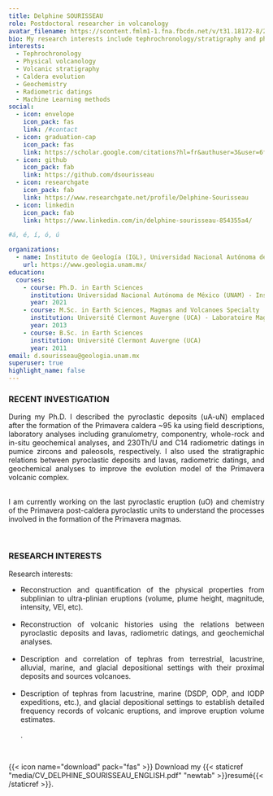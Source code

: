 ```yaml
---
title: Delphine SOURISSEAU
role: Postdoctoral researcher in volcanology
avatar_filename: https://scontent.fmlm1-1.fna.fbcdn.net/v/t31.18172-8/26063654_10213101956896153_6742823389416746516_o.jpg?_nc_cat=106&ccb=1-3&_nc_sid=09cbfe&_nc_ohc=jK6po6Sk-s4AX-uvGtN&_nc_ht=scontent.fmlm1-1.fna&oh=19c393283008b03549d6abe0126e21d4&oe=608D9AC4
bio: My research interests include tephrochronology/stratigraphy and physical volcanology.
interests:
  - Tephrochronology
  - Physical volcanology
  - Volcanic stratigraphy
  - Caldera evolution
  - Geochemistry
  - Radiometric datings
  - Machine Learning methods
social:
  - icon: envelope
    icon_pack: fas
    link: /#contact
  - icon: graduation-cap
    icon_pack: fas
    link: https://scholar.google.com/citations?hl=fr&authuser=3&user=6fCSTU4AAAAJ
  - icon: github
    icon_pack: fab
    link: https://github.com/dsourisseau
  - icon: researchgate
    icon_pack: fab
    link: https://www.researchgate.net/profile/Delphine-Sourisseau
  - icon: linkedin
    icon_pack: fab
    link: https://www.linkedin.com/in/delphine-sourisseau-854355a4/

#á, é, í, ó, ú

organizations:
  - name: Instituto de Geología (IGL), Universidad Nacional Autónoma de México (UNAM)
    url: https://www.geologia.unam.mx/
education:
  courses:
    - course: Ph.D. in Earth Sciences
      institution: Universidad Nacional Autónoma de México (UNAM) - Instituto de Geofísica Unidad Michoacán (IGUM)
      year: 2021
    - course: M.Sc. in Earth Sciences, Magmas and Volcanoes Specialty
      institution: Université Clermont Auvergne (UCA) - Laboratoire Magmas et Volcans (LMV)
      year: 2013
    - course: B.Sc. in Earth Sciences
      institution: Université Clermont Auvergne (UCA)
      year: 2011
email: d.sourisseau@geologia.unam.mx
superuser: true
highlight_name: false
---
```


### RECENT INVESTIGATION
<div style="text-align: justify"> 
During my Ph.D. I described the pyroclastic deposits (uA-uN) emplaced after the formation of the Primavera caldera ~95 ka using field descriptions, laboratory analyses including granulometry, componentry, whole-rock and in-situ geochemical analyses, and 230Th/U and C14 radiometric datings in pumice zircons and paleosols, respectively. I also used the stratigraphic relations between pyroclastic deposits and lavas, radiometric datings, and geochemical analyses to improve the evolution model of the Primavera volcanic complex. <br /> <br /> 

I am currently working on the last pyroclastic eruption (uO) and chemistry of the Primavera post-caldera pyroclastic units to understand the processes involved in the formation of the Primavera magmas.
</div>
<br /> 

### RESEARCH INTERESTS

Research interests:

<ul>

<li> <div style="text-align: justify"> Reconstruction and quantification of the physical properties from subplinian to ultra-plinian eruptions (volume, plume height, magnitude, intensity, VEI, etc). </li> <br /> 

<li> <div style="text-align: justify"> Reconstruction of volcanic histories using the relations between pyroclastic deposits and lavas, radiometric datings, and geochemichal analyses.</li><br /> 

<li> <div style="text-align: justify"> Description and correlation of tephras from terrestrial, lacustrine, alluvial, marine, and glacial depositional settings with their proximal deposits and sources volcanoes.</li> <br /> 

<li> <div style="text-align: justify"> Description of tephras from lacustrine, marine (DSDP, ODP, and IODP expeditions, etc.), and glacial depositional settings to establish detailed frequency records of volcanic eruptions, and improve eruption volume estimates.

.</li> <br /> 

</ul>

{{< icon name="download" pack="fas" >}} Download my {{< staticref "media/CV_DELPHINE_SOURISSEAU_ENGLISH.pdf" "newtab" >}}resumé{{< /staticref >}}.